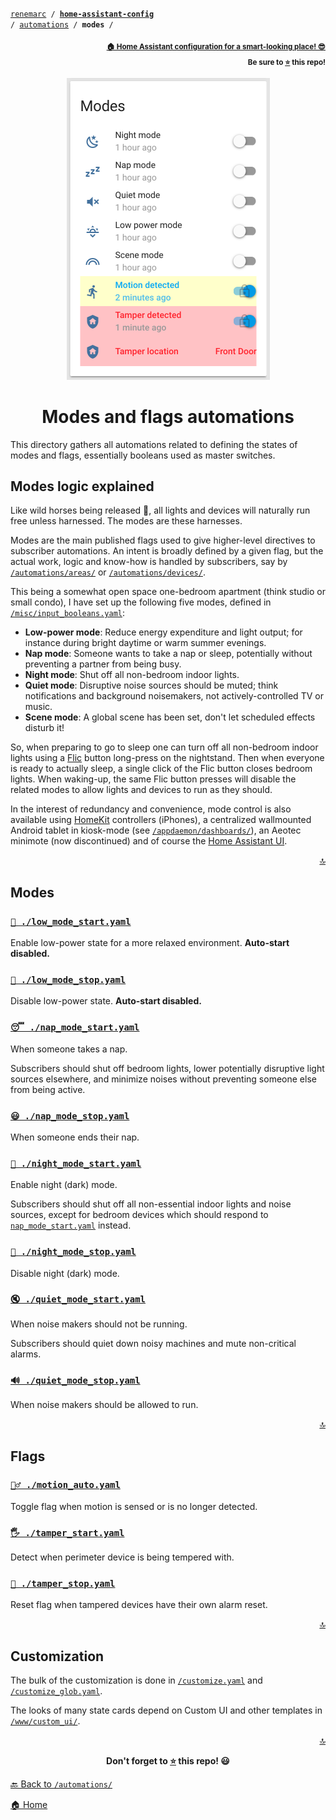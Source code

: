 <!-- Header -->
[link-profile]:https://github.com/renemarc
[link-repo]:https://github.com/renemarc/home-assistant-config

<a name="top"></a>
<code>[renemarc][link-profile] / **[home-assistant-config][link-repo]** / [automations](..) / **modes** /</code>

<p align="right"><sub><strong><a href="https://github.com/renemarc/home-assistant-config">🏠 Home Assistant configuration for a smart-looking place! 😎</a><br>Be sure to <a href="#" title="star">⭐️</a> this repo!</strong></sub></p>


<!-- Hero -->
<figure>
    <div align="center">
        <a href="#modes-logic-explained" title="Modes logic explained"><img src="../../www/screenshots/group-modes.png" alt="Modes and flags automations" width="325"></a>
    </div>
</figure>


<h1 align="center">Modes and flags automations</h1>

This directory gathers all automations related to defining the states of modes and flags, essentially booleans used as master switches.


## Modes logic explained

Like wild horses being released 🐎, all lights and devices will naturally run free unless harnessed. The modes are these harnesses.

Modes are the main published flags used to give higher-level directives to subscriber automations. An intent is broadly defined by a given flag, but the actual work, logic and know-how is handled by subscribers, say by [`/automations/areas/`](../areas/) or [`/automations/devices/`](../devices/).

This being a somewhat open space one-bedroom apartment (think studio or small condo), I have set up the following five modes, defined in [`/misc/input_booleans.yaml`](../misc/input_booleans.yaml):

- **Low-power mode**: Reduce energy expenditure and light output; for instance during bright daytime or warm summer evenings.
- **Nap mode**: Someone wants to take a nap or sleep, potentially without preventing a partner from being busy.
- **Night mode**: Shut off all non-bedroom indoor lights.
- **Quiet mode**: Disruptive noise sources should be muted; think notifications and background noisemakers, not actively-controlled TV or music.
- **Scene mode**: A global scene has been set, don't let scheduled effects disturb it!

So, when preparing to go to sleep one can turn off all non-bedroom indoor lights using a [Flic](https://flic.io/) button long-press on the nightstand. Then when everyone is ready to actually sleep, a single click of the Flic button closes bedroom lights. When waking-up, the same Flic button presses will disable the related modes to allow lights and devices to run as they should.

In the interest of redundancy and convenience, mode control is also available using [HomeKit](https://www.home-assistant.io/components/homekit/) controllers (iPhones), a centralized wallmounted Android tablet in kiosk-mode (see [`/appdaemon/dashboards/`](../..//appdaemon/dashboards/)), an Aeotec minimote (now discontinued) and of course the [Home Assistant UI](https://www.home-assistant.io/docs/frontend/).

<p align="right"><a href="#top" title="Back to top">🔝</a></p>


## Modes

### [`🔅️ ./low_mode_start.yaml`](low_mode_start.yaml)

Enable low-power state for a more relaxed environment. **Auto-start disabled.**


### [`🔆️ ./low_mode_stop.yaml`](low_mode_stop.yaml)

Disable low-power state. **Auto-start disabled.**


### [`😴️ ./nap_mode_start.yaml`](nap_mode_start.yaml)

When someone takes a nap.

Subscribers should shut off bedroom lights, lower potentially disruptive light sources elsewhere, and minimize noises without preventing someone else from being active.


### [`😃️ ./nap_mode_stop.yaml`](nap_mode_stop.yaml)

When someone ends their nap.


### [`🌌️ ./night_mode_start.yaml`](night_mode_start.yaml)

Enable night (dark) mode.

Subscribers should shut off all non-essential indoor lights and noise sources, except for bedroom devices which should respond to [`nap_mode_start.yaml`](nap_mode_start.yaml) instead.


### [`🌅️ ./night_mode_stop.yaml`](night_mode_stop.yaml)

Disable night (dark) mode.


### [`🔇 ./quiet_mode_start.yaml`](quiet_mode_start.yaml)

When noise makers should not be running.

Subscribers should quiet down noisy machines and mute non-critical alarms.


### [`🔊️ ./quiet_mode_stop.yaml`](quiet_mode_stop.yaml)

When noise makers should be allowed to run.

<p align="right"><a href="#top" title="Back to top">🔝</a></p>


## Flags

### [`🏃‍♂️️ ./motion_auto.yaml`](motion_auto.yaml)

Toggle flag when motion is sensed or is no longer detected.


### [`🖐️️ ./tamper_start.yaml`](tamper_start.yaml)

Detect when perimeter device is being tempered with.


### [`🔄️ ./tamper_stop.yaml`](tamper_stop.yaml)

Reset flag when tampered devices have their own alarm reset.

<p align="right"><a href="#top" title="Back to top">🔝</a></p>


## Customization

The bulk of the customization is done in [`/customize.yaml`](../../customize.yaml) and [`/customize_glob.yaml`](../../customize_glob.yaml).

The looks of many state cards depend on Custom UI and other templates in [`/www/custom_ui/`](../../www/custom_ui).


<!-- Footer -->
<p align="right"><a href="#top" title="Back to top">🔝</a></p>

<p align="center"><strong>Don't forget to <a href="#" title="star">⭐️</a> this repo! 😃</strong></p>

[🔙 Back to `/automations/`](../)

[🏠 Home][link-repo]
